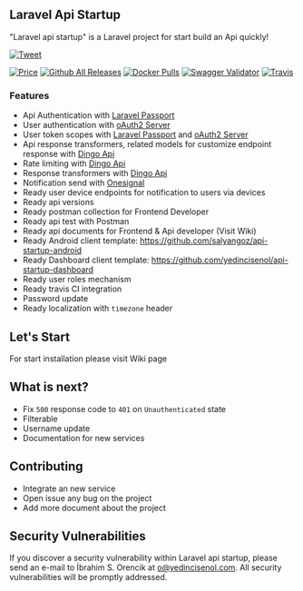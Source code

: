 ## Laravel Api Startup

"Laravel api startup" is a Laravel project for start build an Api quickly! 

[![Tweet](https://img.shields.io/twitter/url/http/shields.io.svg?style=social)](https://twitter.com/intent/tweet?text=Build+perfect+api+quickly.+https%3A%2F%2Fgithub.com%2Fyedincisenol%2Flaravel-api-startup+%40yedincisenol) 

[![Price](https://img.shields.io/badge/price-FREE-0098f7.svg?style=for-the-badge)](https://github.com/froala/design-blocks/blob/master/LICENSE) 
[![Github All Releases](https://img.shields.io/github/downloads/yedincisenol/laravel-api-startup/total.svg?style=for-the-badge)]()
[![Docker Pulls](https://img.shields.io/docker/pulls/yedincisenol/laravel-api-startup.svg?style=for-the-badge)]()
[![Swagger Validator](https://img.shields.io/swagger/valid/2.0/https/raw.githubusercontent.com/yedincisenol/laravel-api-startup/master/public/swagger.yaml.svg?style=for-the-badge)]()
[![Travis](https://img.shields.io/travis/rust-lang/rust.svg?style=for-the-badge)](https://github.com/yedincisenol/laravel-api-startup)

### Features

- Api Authentication with [Laravel Passport](https://laravel.com/docs/5.4/passport)
- User authentication with [oAuth2 Server](https://github.com/thephpleague/oauth2-server)
- User token scopes with  [Laravel Passport](https://laravel.com/docs/5.4/passport) and  [oAuth2 Server](https://github.com/thephpleague/oauth2-server)
- Api response transformers, related models for customize endpoint response with [Dingo Api](https://github.com/dingo/api)
- Rate limiting with [Dingo Api](https://github.com/dingo/api)
- Response transformers with [Dingo Api](https://github.com/dingo/api)
- Notification send with [Onesignal](https://github.com/berkayk/laravel-onesignal)
- Ready user device endpoints for notification to users via devices
- Ready api versions
- Ready postman collection for Frontend Developer
- Ready api test with Postman  
- Ready api documents for Frontend & Api developer (Visit Wiki)
- Ready Android client template: https://github.com/salyangoz/api-startup-android
- Ready Dashboard client template: https://github.com/yedincisenol/api-startup-dashboard
- Ready user roles mechanism
- Ready travis CI integration
- Password update
- Ready localization with `timezone` header
## Let's Start

For start installation please visit Wiki page

## What is next?
- Fix `500` response code to `401` on   `Unauthenticated` state
- Filterable
- Username update
- Documentation for new services

## Contributing

- Integrate an new service
- Open issue any bug on the project
- Add more document about the project

## Security Vulnerabilities

If you discover a security vulnerability within Laravel api startup, please send an e-mail to İbrahim S. Orencik at o@yedincisenol.com. All security vulnerabilities will be promptly addressed.
